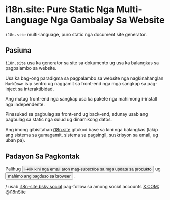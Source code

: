 # i18n.site: Pure Static Nga Multi-Language Nga Gambalay Sa Website

`i18n.site` multi-language, puro static nga document site generator.

## Pasiuna

`i18n.site` usa ka generator sa site sa dokumento ug usa ka balangkas sa pagpalambo sa website.

Usa ka bag-ong paradigma sa pagpalambo sa website nga nagkinahanglan `MarkDown` isip sentro ug naggamit sa front-end nga mga sangkap sa pag-inject sa interaktibidad.

Ang matag front-end nga sangkap usa ka pakete nga mahimong i-install nga independente.

Pinasukad sa pagbulag sa front-end ug back-end, adunay usab ang pagbulag sa static nga sulud ug dinamikong datos.

Ang imong gibisitahan [i18n.site](/) gitukod base sa kini nga balangkas (lakip ang sistema sa gumagamit, sistema sa pagsingil, suskrisyon sa email, ug uban pa).

## Padayon Sa Pagkontak

Palihug <button onclick="mailsub()">i-klik kini nga email aron mag-subscribe sa mga update sa produkto</button> ug <button onclick="webpush()">mahimo ang pagduso sa browser</button> .

/ usab [i18n-site.bsky.social](https://bsky.app/profile/i18n-site.bsky.social) pag-follow sa among social accounts [X.COM: @i18nSite](https://x.com/i18nSite)